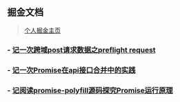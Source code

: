 ## 掘金文档

> [个人掘金主页](https://juejin.im/user/592658ffa0bb9f0057c2d0ec)

### - [记一次跨域post请求数据之preflight request](https://juejin.im/post/5c7fd238e51d45386c5335f1)

### - [记一次Promise在api接口合并中的实践](https://juejin.im/post/5c80b548518825407b2b64a4)
### - [记阅读promise-polyfill源码探究Promise运行原理](https://juejin.im/post/5c838860f265da2ddd4a8ff5)